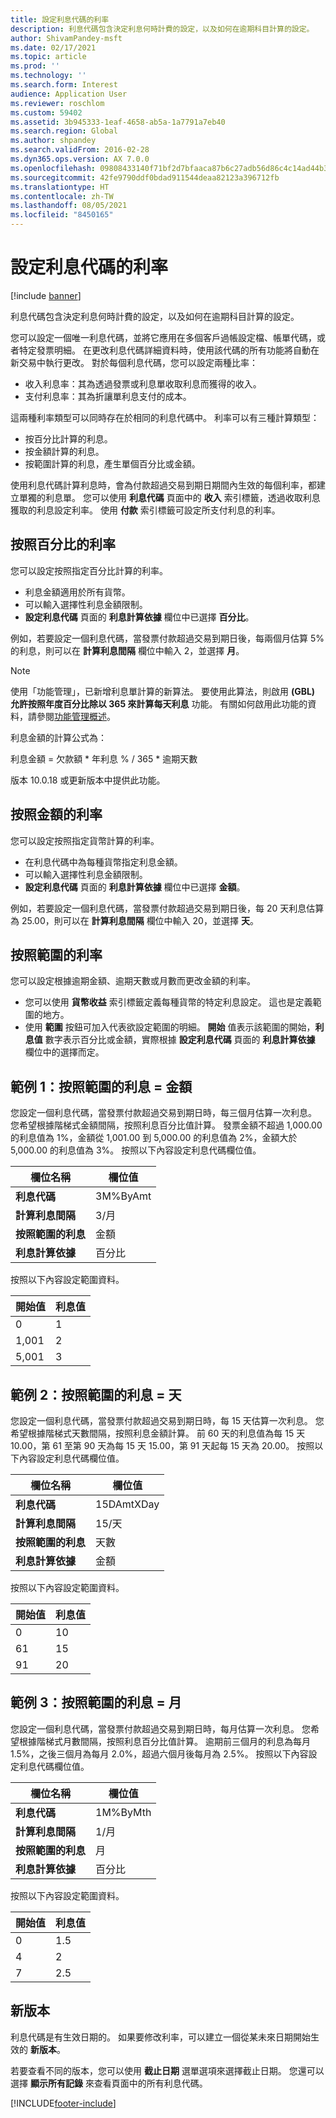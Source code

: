 ```yaml
---
title: 設定利息代碼的利率
description: 利息代碼包含決定利息何時計費的設定，以及如何在逾期科目計算的設定。
author: ShivamPandey-msft
ms.date: 02/17/2021
ms.topic: article
ms.prod: ''
ms.technology: ''
ms.search.form: Interest
audience: Application User
ms.reviewer: roschlom
ms.custom: 59402
ms.assetid: 3b945333-1eaf-4658-ab5a-1a7791a7eb40
ms.search.region: Global
ms.author: shpandey
ms.search.validFrom: 2016-02-28
ms.dyn365.ops.version: AX 7.0.0
ms.openlocfilehash: 09808433140f71bf2d7bfaaca87b6c27adb56d86c4c14ad44b37592d416fa2b9
ms.sourcegitcommit: 42fe9790ddf0bdad911544deaa82123a396712fb
ms.translationtype: HT
ms.contentlocale: zh-TW
ms.lasthandoff: 08/05/2021
ms.locfileid: "8450165"
---
```

# <a name="set-up-interest-rates-for-an-interest-code"></a>設定利息代碼的利率

[!include [banner](../includes/banner.md)]

利息代碼包含決定利息何時計費的設定，以及如何在逾期科目計算的設定。

您可以設定一個唯一利息代碼，並將它應用在多個客戶過帳設定檔、帳單代碼，或者特定發票明細。 在更改利息代碼詳細資料時，使用該代碼的所有功能將自動在新交易中執行更改。 對於每個利息代碼，您可以設定兩種比率：
-   收入利息率：其為透過發票或利息單收取利息而獲得的收入。
-   支付利息率：其為折讓單利息支付的成本。

這兩種利率類型可以同時存在於相同的利息代碼中。 利率可以有三種計算類型：
-   按百分比計算的利息。
-   按金額計算的利息。
-   按範圍計算的利息，產生單個百分比或金額。

使用利息代碼計算利息時，會為付款超過交易到期日期間內生效的每個利率，都建立單獨的利息單。 您可以使用 **利息代碼** 頁面中的 **收入** 索引標籤，透過收取利息獲取的利息設定利率。 使用 **付款** 索引標籤可設定所支付利息的利率。

## <a name="interest-rates-based-on-a-percentage"></a>按照百分比的利率
您可以設定按照指定百分比計算的利率。

- 利息金額適用於所有貨幣。
- 可以輸入選擇性利息金額限制。
- **設定利息代碼** 頁面的 **利息計算依據** 欄位中已選擇 **百分比**。

例如，若要設定一個利息代碼，當發票付款超過交易到期日後，每兩個月估算 5% 的利息，則可以在 **計算利息間隔** 欄位中輸入 2，並選擇 **月**。

> [!NOTE] 
> 使用「功能管理」，已新增利息單計算的新算法。 要使用此算法，則啟用 **(GBL) 允許按照年度百分比除以 365 來計算每天利息** 功能。 有關如何啟用此功能的資料，請參閱[功能管理概述](../../fin-ops-core/fin-ops/get-started/feature-management/feature-management-overview.md)。
> 
> 利息金額的計算公式為： 
>  
> 利息金額 = 欠款額 * 年利息 % / 365 * 逾期天數
>  
> 版本 10.0.18 或更新版本中提供此功能。    
 
## <a name="interest-rates-based-on-amounts"></a>按照金額的利率
您可以設定按照指定貨幣計算的利率。
- 在利息代碼中為每種貨幣指定利息金額。
- 可以輸入選擇性利息金額限制。
- **設定利息代碼** 頁面的 **利息計算依據** 欄位中已選擇 **金額**。

例如，若要設定一個利息代碼，當發票付款超過交易到期日後，每 20 天利息估算為 25.00，則可以在 **計算利息間隔** 欄位中輸入 20，並選擇 **天**。

## <a name="interest-rates-based-on-ranges"></a>按照範圍的利率
您可以設定根據逾期金額、逾期天數或月數而更改金額的利率。
-   您可以使用 **貨幣收益** 索引標籤定義每種貨幣的特定利息設定。 這也是定義範圍的地方。
-   使用 **範圍** 按鈕可加入代表欲設定範圍的明細。 **開始** 值表示該範圍的開始，**利息值** 數字表示百分比或金額，實際根據 **設定利息代碼** 頁面的 **利息計算依據** 欄位中的選擇而定。

## <a name="example-1-interest-by-range--amount"></a>範例 1：按照範圍的利息 = 金額
您設定一個利息代碼，當發票付款超過交易到期日時，每三個月估算一次利息。 您希望根據階梯式金額間隔，按照利息百分比值計算。 發票金額不超過 1,000.00 的利息值為 1%，金額從 1,001.00 到 5,000.00 的利息值為 2%，金額大於 5,000.00 的利息值為 3%。 按照以下內容設定利息代碼欄位值。

| **欄位名稱**                  | **欄位值** |
|---------------------------------|-----------------|
| **利息代碼**               | 3M%ByAmt        |
| **計算利息間隔**    | 3/月         |
| **按照範圍的利息**           | 金額          |
| **利息計算依據** | 百分比      |

按照以下內容設定範圍資料。

| **開始值** | **利息值** |
|----------------|--------------------|
| 0              | 1                  |
| 1,001          | 2                  |
| 5,001          | 3                  |


## <a name="example-2-interest-by-range--days"></a>範例 2：按照範圍的利息 = 天

您設定一個利息代碼，當發票付款超過交易到期日時，每 15 天估算一次利息。 您希望根據階梯式天數間隔，按照利息金額計算。 前 60 天的利息值為每 15 天 10.00，第 61 至第 90 天為每 15 天 15.00，第 91 天起每 15 天為 20.00。 按照以下內容設定利息代碼欄位值。

| **欄位名稱**                  | **欄位值** |
|---------------------------------|-----------------|
| **利息代碼**               | 15DAmtXDay      |
| **計算利息間隔**    | 15/天          |
| **按照範圍的利息**           | 天數            |
| **利息計算依據** | 金額          |

按照以下內容設定範圍資料。

| **開始值** | **利息值** |
|----------------|--------------------|
| 0              | 10                 |
| 61             | 15                 |
| 91             | 20                 |


## <a name="example-3-interest-by-range--months"></a>範例 3：按照範圍的利息 = 月

您設定一個利息代碼，當發票付款超過交易到期日時，每月估算一次利息。 您希望根據階梯式月數間隔，按照利息百分比值計算。 逾期前三個月的利息為每月 1.5%，之後三個月為每月 2.0%，超過六個月後每月為 2.5%。 按照以下內容設定利息代碼欄位值。

| **欄位名稱**                  | **欄位值** |
|---------------------------------|-----------------|
| **利息代碼**               | 1M%ByMth        |
| **計算利息間隔**    | 1/月         |
| **按照範圍的利息**           | 月          |
| **利息計算依據** | 百分比      |

按照以下內容設定範圍資料。

| **開始值** | **利息值** |
|----------------|--------------------|
| 0              | 1.5                |
| 4              | 2                  |
| 7              | 2.5                |

## <a name="new-versions"></a>新版本
利息代碼是有生效日期的。 如果要修改利率，可以建立一個從某未來日期開始生效的 **新版本**。

若要查看不同的版本，您可以使用 **截止日期** 選單選項來選擇截止日期。 您還可以選擇 **顯示所有記錄** 來查看頁面中的所有利息代碼。





[!INCLUDE[footer-include](../../includes/footer-banner.md)]
